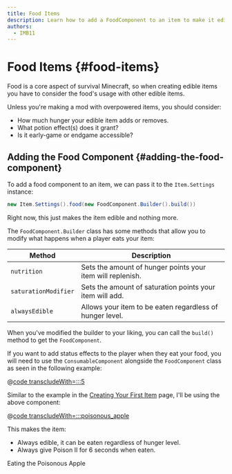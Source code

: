 ```yaml
---
title: Food Items
description: Learn how to add a FoodComponent to an item to make it edible, and configure it.
authors:
  - IMB11
---
```


# Food Items {#food-items}

Food is a core aspect of survival Minecraft, so when creating edible items you have to consider the food's usage with other edible items.

Unless you're making a mod with overpowered items, you should consider:

- How much hunger your edible item adds or removes.
- What potion effect(s) does it grant?
- Is it early-game or endgame accessible?

## Adding the Food Component {#adding-the-food-component}

To add a food component to an item, we can pass it to the `Item.Settings` instance:

```java
new Item.Settings().food(new FoodComponent.Builder().build())
```

Right now, this just makes the item edible and nothing more.

The `FoodComponent.Builder` class has some methods that allow you to modify what happens when a player eats your item:

| Method               | Description                                                |
|----------------------|------------------------------------------------------------|
| `nutrition`          | Sets the amount of hunger points your item will replenish. |
| `saturationModifier` | Sets the amount of saturation points your item will add.   |
| `alwaysEdible`       | Allows your item to be eaten regardless of hunger level.   |

When you've modified the builder to your liking, you can call the `build()` method to get the `FoodComponent`.

If you want to add status effects to the player when they eat your food, you will need to use the `ConsumableComponent` alongside the `FoodComponent` class as seen in the following example:

@[code transcludeWith=:::5](@/reference/latest/src/main/java/com/example/docs/item/ModItems.java)

Similar to the example in the [Creating Your First Item](./first-item) page, I'll be using the above component:

@[code transcludeWith=:::poisonous_apple](@/reference/latest/src/main/java/com/example/docs/item/ModItems.java)

This makes the item:

- Always edible, it can be eaten regardless of hunger level.
- Always give Poison II for 6 seconds when eaten.

<VideoPlayer src="/assets/develop/items/food_0.webm">Eating the Poisonous Apple</VideoPlayer>
